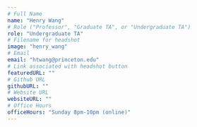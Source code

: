 ```yaml
---
# Full Name
name: "Henry Wang"
# Role ("Professor", "Graduate TA", or "Undergraduate TA")
role: "Undergraduate TA"
# Filename for headshot
image: "henry_wang"
# Email
email: "htwang@princeton.edu"
# Link associated with headshot button
featuredURL: ""
# Github URL
githubURL: ""
# Website URL
websiteURL: ""
# Office Hours
officeHours: "Sunday 8pm-10pm (online)"
---
```

